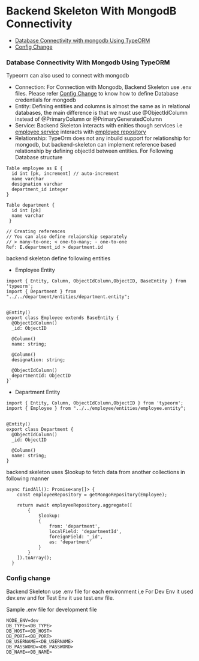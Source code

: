 # Backend Skeleton With MongodB Connectivity

- [Database Connectivity with mongodb Using TypeORM](#database-connectivity-using-typeorm)
- [Config Change](#config-change)


### Database Connectivity With Mongodb Using TypeORM

Typeorm can also used to connect with mongodb

- Connection: For Connection with Mongodb, Backend Skeleton use .env files. Please refer [Config Change](#config-change) to know how to define Database credentials for mongodb
- Entity: Defining entities and columns is almost the same as in relational databases, the main difference is that we must use @ObjectIdColumn instead of @PrimaryColumn or @PrimaryGeneratedColumn
- Service: Backend Skeleton interacts with enities though services i.e [employee service](https://github.com/manish516-successive/backend-skeleton/blob/typeorm-with-mongodb/src/modules/employee/services/employee.service.ts) interacts with [employee repository](https://github.com/manish516-successive/backend-skeleton/blob/typeorm-with-mongodb/src/modules/employee/entities/employee.entity.ts)
- Relationship: TypeOrm does not any inbuild support for relationship for mongodb, but backend-skeleton can implement reference based relationship by defining objectId between entities. For Following Database structure

```
Table employee as E {
  id int [pk, increment] // auto-increment
  name varchar
  designation varchar
  department_id integer
}

Table department {
  id int [pk]
  name varchar
 }

// Creating references
// You can also define relaionship separately
// > many-to-one; < one-to-many; - one-to-one
Ref: E.department_id > department.id  

```
backend skeleton define following entities

- Employee Entity

```
import { Entity, Column, ObjectIdColumn,ObjectID, BaseEntity } from 'typeorm';
import { Department } from "../../department/entities/department.entity";


@Entity()
export class Employee extends BaseEntity {
  @ObjectIdColumn()
  _id: ObjectID

  @Column()
  name: string;

  @Column()
  designation: string;

  @ObjectIdColumn()
  departmentId: ObjectID
}`
```
- Department Entity

```
import { Entity, Column, ObjectIdColumn,ObjectID } from 'typeorm';
import { Employee } from "../../employee/entities/employee.entity";


@Entity()
export class Department {
  @ObjectIdColumn()
  _id: ObjectID

  @Column()
  name: string;
}
```

backend skeleton uses $lookup to fetch data from another collections in following manner

```
async findAll(): Promise<any[]> {
    const employeeRepository = getMongoRepository(Employee);

    return await employeeRepository.aggregate([
        {
            $lookup:
            {
                from: 'department',
                localField: 'departmentId',
                foreignField: '_id',
                as: 'department'
            }
        }
    ]).toArray();
  }
```
### Config change

Backend Skeleton use .env file for each environment i,e For Dev Env it used dev.env and for Test Env it use test.env file. 

Sample .env file for development file

```
NODE_ENV=dev
DB_TYPE=<DB_TYPE>
DB_HOST=<DB_HOST>
DB_PORT=<DB_PORT>
DB_USERNAME=<DB_USERNAME>
DB_PASSWORD=<DB_PASSWORD>
DB_NAME=<DB_NAME>
```
